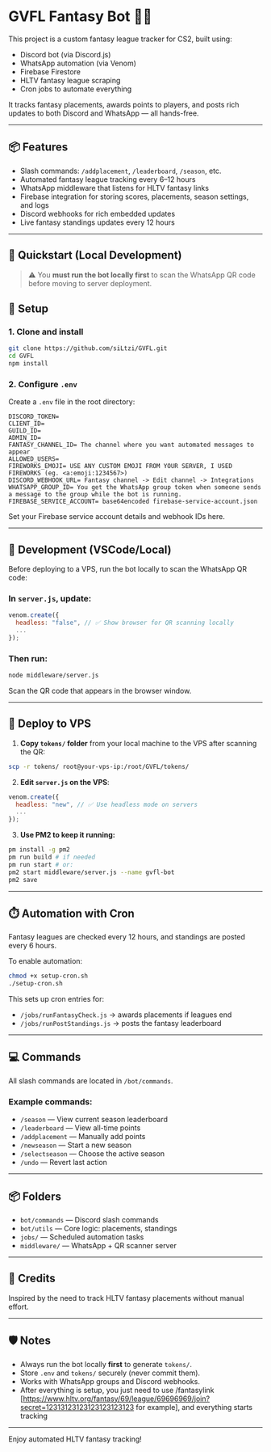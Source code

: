 # GVFL Fantasy Bot 🧠🔥

This project is a custom fantasy league tracker for CS2, built using:
- Discord bot (via Discord.js)
- WhatsApp automation (via Venom)
- Firebase Firestore
- HLTV fantasy league scraping
- Cron jobs to automate everything

It tracks fantasy placements, awards points to players, and posts rich updates to both Discord and WhatsApp — all hands-free.

---

## 📦 Features

- Slash commands: `/addplacement`, `/leaderboard`, `/season`, etc.
- Automated fantasy league tracking every 6–12 hours
- WhatsApp middleware that listens for HLTV fantasy links
- Firebase integration for storing scores, placements, season settings, and logs
- Discord webhooks for rich embedded updates
- Live fantasy standings updates every 12 hours

---

## 🚀 Quickstart (Local Development)

> ⚠️ You **must run the bot locally first** to scan the WhatsApp QR code before moving to server deployment.

## 🔧 Setup

### 1. Clone and install
```bash
git clone https://github.com/siLtzi/GVFL.git
cd GVFL
npm install
```

### 2. Configure `.env`
Create a `.env` file in the root directory:

```env
DISCORD_TOKEN=
CLIENT_ID=
GUILD_ID=
ADMIN_ID=
FANTASY_CHANNEL_ID= The channel where you want automated messages to appear
ALLOWED_USERS=
FIREWORKS_EMOJI= USE ANY CUSTOM EMOJI FROM YOUR SERVER, I USED FIREWORKS (eg. <a:emoji:1234567>)
DISCORD_WEBHOOK_URL= Fantasy channel -> Edit channel -> Integrations
WHATSAPP_GROUP_ID= You get the WhatsApp group token when someone sends a message to the group while the bot is running.
FIREBASE_SERVICE_ACCOUNT= base64encoded firebase-service-account.json
```

Set your Firebase service account details and webhook IDs here.

---

## 🧪 Development (VSCode/Local)

Before deploying to a VPS, run the bot locally to scan the WhatsApp QR code:

### In `server.js`, update:
```js
venom.create({
  headless: "false", // ✅ Show browser for QR scanning locally
  ...
});
```

### Then run:
```bash
node middleware/server.js
```
Scan the QR code that appears in the browser window.

---

## 🚀 Deploy to VPS

1. **Copy `tokens/` folder** from your local machine to the VPS after scanning the QR:
```bash
scp -r tokens/ root@your-vps-ip:/root/GVFL/tokens/
```

2. **Edit `server.js` on the VPS**:
```js
venom.create({
  headless: "new", // ✅ Use headless mode on servers
  ...
});
```

3. **Use PM2 to keep it running:**
```bash
pm install -g pm2
pm run build # if needed
pm run start # or:
pm2 start middleware/server.js --name gvfl-bot
pm2 save
```

---

## ⏱️ Automation with Cron
Fantasy leagues are checked every 12 hours, and standings are posted every 6 hours.

To enable automation:
```bash
chmod +x setup-cron.sh
./setup-cron.sh
```

This sets up cron entries for:
- `/jobs/runFantasyCheck.js` → awards placements if leagues end
- `/jobs/runPostStandings.js` → posts the fantasy leaderboard

---

## 💻 Commands
All slash commands are located in `/bot/commands`.

### Example commands:
- `/season` — View current season leaderboard
- `/leaderboard` — View all-time points
- `/addplacement` — Manually add points
- `/newseason` — Start a new season
- `/selectseason` — Choose the active season
- `/undo` — Revert last action

---

## 📦 Folders
- `bot/commands` — Discord slash commands
- `bot/utils` — Core logic: placements, standings
- `jobs/` — Scheduled automation tasks
- `middleware/` — WhatsApp + QR scanner server

---

## 🧠 Credits
Inspired by the need to track HLTV fantasy placements without manual effort.

---

## 🛡️ Notes
- Always run the bot locally **first** to generate `tokens/`.
- Store `.env` and `tokens/` securely (never commit them).
- Works with WhatsApp groups and Discord webhooks.
- After everything is setup, you just need to use /fantasylink [https://www.hltv.org/fantasy/69/league/69696969/join?secret=12313123123123123123123 for example], and everything starts tracking

---

Enjoy automated HLTV fantasy tracking!
